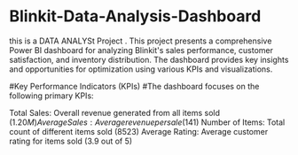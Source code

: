 # Blinkit-Data-Analysis-Dashboard

this is a DATA ANALYSt Project . This project presents a comprehensive Power BI dashboard for analyzing Blinkit's sales performance, customer satisfaction, and inventory distribution. The dashboard provides key insights and opportunities for optimization using various KPIs and visualizations.

#Key Performance Indicators (KPIs)
#The dashboard focuses on the following primary KPIs:

Total Sales: Overall revenue generated from all items sold ($1.20M)
Average Sales: Average revenue per sale ($141)
Number of Items: Total count of different items sold (8523)
Average Rating: Average customer rating for items sold (3.9 out of 5)

